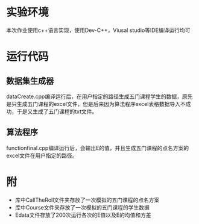 # 实验环境
本次作业使用c++语言实现，使用Dev-C++，Viusal studio等IDE编译运行均可
# 运行代码
## 数据集生成器
dataCreate.cpp编译运行后，在用户指定的路径生成五门课程学生的数据，原先是只生成五门课程的excel文件，但是后来因为算法程序excel表格数据导入不成功，于是又生成了五门课程的txt文件。
## 算法程序
functionfinal.cpp编译运行后，会输出E的值，并且生成五门课程的点名方案的excel文件在用户指定的路径。
# 附
- 库中CallTheRoll文件夹存放了一次模拟的五门课程的点名方案
- 库中Course文件夹存放了一次模拟的五门课程的学生数据
- Edata文件存放了200次运行各次的E值以及E的均值和方差
